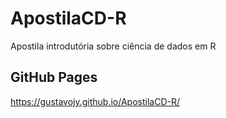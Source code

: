 # ApostilaCD-R
Apostila introdutória sobre ciência de dados em R

## GitHub Pages
https://gustavojy.github.io/ApostilaCD-R/
